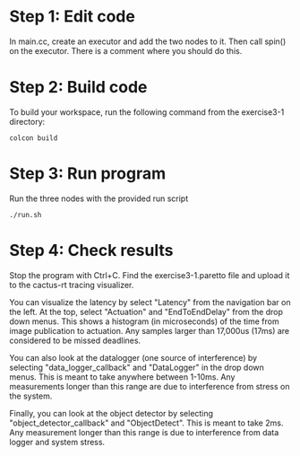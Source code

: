 # Step 1: Edit code

In main.cc, create an executor and add the two nodes to it. Then call spin() on the executor. There is a comment where you should do this.

# Step 2: Build code

To build your workspace, run the following command from the exercise3-1 directory:

    colcon build

# Step 3: Run program

Run the three nodes with the provided run script

    ./run.sh

# Step 4: Check results

Stop the program with Ctrl+C. Find the exercise3-1.paretto file and upload it to the cactus-rt tracing visualizer.

You can visualize the latency by select "Latency" from the navigation bar on the left. At the top, select "Actuation" and "EndToEndDelay" from the drop down menus. This shows a histogram (in microseconds) of the time from image publication to actuation. Any samples larger than 17,000us (17ms) are considered to be missed deadlines.

You can also look at the datalogger (one source of interference) by selecting "data_logger_callback" and "DataLogger" in the drop down menus. This is meant to take anywhere between 1-10ms. Any measurements longer than this range are due to interference from stress on the system.

Finally, you can look at the object detector by selecting "object_detector_callback" and "ObjectDetect". This is meant to take 2ms. Any measurement longer than this range is due to interference from data logger and system stress.